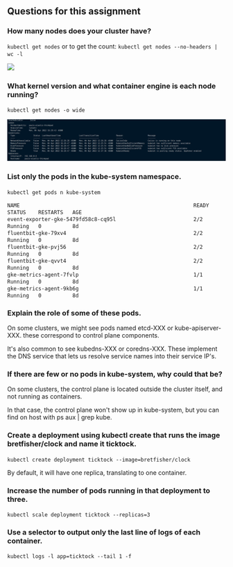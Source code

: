 ## Questions for this assignment

### How many nodes does your cluster have?

`kubectl get nodes` or to get the count: `kubectl get nodes --no-headers | wc -l`

![](img/README-20220404162309.png)

### What kernel version and what container engine is each node running?

`kubectl get nodes -o wide`

![](../img/README-20220404163045.png)

### List only the pods in the kube-system namespace.

`kubectl get pods n kube-system`

```
NAME                                                        READY   STATUS    RESTARTS   AGE
event-exporter-gke-5479fd58c8-cq95l                         2/2     Running   0          8d
fluentbit-gke-79xv4                                         2/2     Running   0          8d
fluentbit-gke-pvj56                                         2/2     Running   0          8d
fluentbit-gke-qvvt4                                         2/2     Running   0          8d
gke-metrics-agent-7fvlp                                     1/1     Running   0          8d
gke-metrics-agent-9kb6g                                     1/1     Running   0          8d
```

### Explain the role of some of these pods.

On some clusters, we might see pods named etcd-XXX or kube-apiserver-XXX. these correspond to control plane
components.

It's also common to see kubedns-XXX or coredns-XXX. These implement the DNS service that lets us resolve
service names into their service IP's.

### If there are few or no pods in kube-system, why could that be?

On some clusters, the control plane is located outside the cluster itself, and not running as containers.

In that case, the control plane won't show up in kube-system, but you can find on host with ps aux | grep
kube.

### Create a deployment using kubectl create that runs the image bretfisher/clock and name it ticktock.

`kubectl create deployment ticktock --image=bretfisher/clock`

By default, it will have one replica, translating to one container.

### Increase the number of pods running in that deployment to three.

`kubectl scale deployment ticktock --replicas=3`

### Use a selector to output only the last line of logs of each container.

`kubectl logs -l app=ticktock --tail 1 -f`
